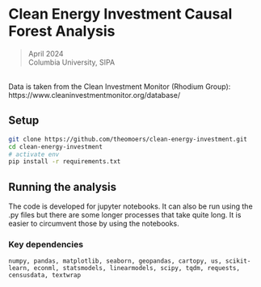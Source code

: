 # Clean Energy Investment Causal Forest Analysis

> April 2024 <br>
> Columbia University, SIPA <br>

<br>
Data is taken from the Clean Investment Monitor (Rhodium Group): https://www.cleaninvestmentmonitor.org/database/

## Setup
```bash
git clone https://github.com/theomoers/clean-energy-investment.git
cd clean-energy-investment
# activate env
pip install -r requirements.txt
```

## Running the analysis
The code is developed for jupyter notebooks. It can also be run using the .py files but there are some longer processes that take quite long. It is easier to circumvent those by using the notebooks.

### Key dependencies
```numpy, pandas, matplotlib, seaborn, geopandas, cartopy, us, scikit-learn, econml, statsmodels, linearmodels, scipy, tqdm, requests, censusdata, textwrap```


